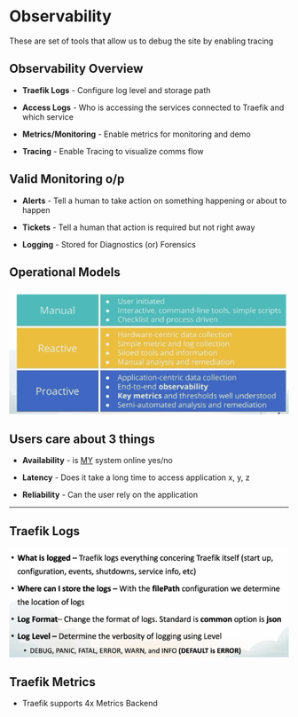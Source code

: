 # Observability

These are set of tools that allow us to debug the site by enabling tracing

## Observability Overview

- **Traefik Logs** - Configure log level and storage path

- **Access Logs** - Who is accessing the services connected to Traefik and which service

- **Metrics/Monitoring** - Enable metrics for monitoring and demo

- **Tracing** - Enable Tracing to visualize comms flow

## Valid Monitoring o/p

- **Alerts** - Tell a human to take action on something happening or about to happen

- **Tickets** - Tell a human that action is required but not right away

- **Logging** - Stored for Diagnostics (or) Forensics

## Operational Models

![](notes-assets/2023-03-08-12-23-41-image.png)

## Users care about 3 things

- **Availability** - is <u>MY</u> system online yes/no

- **Latency** - Does it take a long time to access application x, y, z

- **Reliability** - Can the user rely on the application

---

## Traefik Logs

![](notes-assets/2023-03-08-12-25-39-image.png)

## Traefik Metrics

- Traefik supports 4x Metrics Backend


